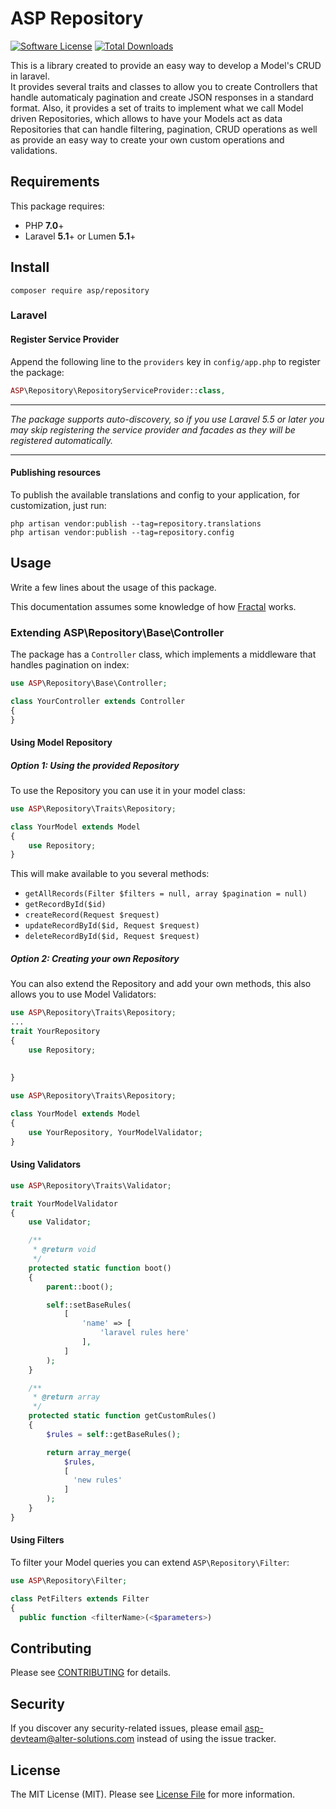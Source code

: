 # ASP Repository

[![Software License](https://img.shields.io/badge/license-MIT-brightgreen.svg?style=flat-square)](LICENSE.md)
[![Total Downloads](https://img.shields.io/packagist/dt/asp/repository.svg?style=flat-square)](https://packagist.org/packages/asp/repositroy)

This is a library created to provide an easy way to develop a Model's CRUD in laravel.<br>
It provides several traits and classes to allow you to create Controllers that handle automaticaly pagination and 
create JSON responses in a standard format. Also, it provides a set of traits to implement what we call Model driven 
Repositories, which allows to have your Models act as data Repositories that can handle filtering, pagination, CRUD 
operations as well as provide an easy way to create your own custom operations and validations.

## Requirements
This package requires:
- PHP __7.0__+
- Laravel __5.1__+ or Lumen __5.1__+

## Install
`composer require asp/repository`

### Laravel

#### Register Service Provider

Append the following line to the `providers` key in `config/app.php` to register the package:

```php
ASP\Repository\RepositoryServiceProvider::class,
```

***
_The package supports auto-discovery, so if you use Laravel 5.5 or later you may skip registering the service 
provider and facades as they will be registered automatically._
***

#### Publishing resources

To publish the available translations and config to your application, for customization, just run:

```shell
php artisan vendor:publish --tag=repository.translations
php artisan vendor:publish --tag=repository.config
```

## Usage
Write a few lines about the usage of this package.

This documentation assumes some knowledge of how [Fractal](https://github.com/thephpleague/fractal) works.

### Extending ASP\Repository\Base\Controller

The package has a `Controller` class, which implements a middleware that handles pagination on index:

```php
use ASP\Repository\Base\Controller;

class YourController extends Controller
{
}
```

#### Using Model Repository
##### Option 1: Using the provided Repository
To use the Repository you can use it in your model class:
```php
use ASP\Repository\Traits\Repository;

class YourModel extends Model
{
    use Repository;
}
```
This will make available to you several methods:

* `getAllRecords(Filter $filters = null, array $pagination = null)`
* `getRecordById($id)`
* `createRecord(Request $request)`
* `updateRecordById($id, Request $request)`
* `deleteRecordById($id, Request $request)`

##### Option 2: Creating your own Repository
You can also extend the Repository and add your own methods, this also allows you to use Model Validators:

```php
use ASP\Repository\Traits\Repository;
...
trait YourRepository
{
    use Repository;
  
  	
}
```

```php
use ASP\Repository\Traits\Repository;

class YourModel extends Model
{
    use YourRepository, YourModelValidator;
}
```

#### Using Validators

```php
use ASP\Repository\Traits\Validator;

trait YourModelValidator
{
    use Validator;

    /**
     * @return void
     */
    protected static function boot()
    {
        parent::boot();

        self::setBaseRules(
            [
                'name' => [
                    'laravel rules here'
                ],
            ]
        );
    }

    /**
     * @return array
     */
    protected static function getCustomRules()
    {
        $rules = self::getBaseRules();

        return array_merge(
            $rules,
            [
              'new rules'
            ]
        );
    }
}
```

#### Using Filters
To filter your Model queries you can extend `ASP\Repository\Filter`:

```php
use ASP\Repository\Filter;

class PetFilters extends Filter
{
  public function <filterName>(<$parameters>)
```

## Contributing
Please see [CONTRIBUTING](CONTRIBUTING.md) for details.

## Security
If you discover any security-related issues, please email asp-devteam@alter-solutions.com instead of using the issue tracker.

## License
The MIT License (MIT). Please see [License File](/LICENSE.md) for more information.